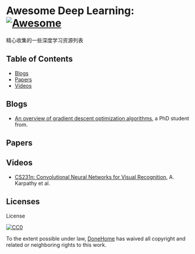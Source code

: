 
# Awesome Deep Learning: [![Awesome](https://cdn.rawgit.com/sindresorhus/awesome/d7305f38d29fed78fa85652e3a63e154dd8e8829/media/badge.svg)](https://github.com/sindresorhus/awesome)

精心收集的一些深度学习资源列表

## Table of Contents

 - [Blogs](#blogs)
 - [Papers](#papers)
 - [Videos](#videos)

## Blogs
 * [An overview of gradient descent optimization algorithms](http://sebastianruder.com/optimizing-gradient-descent/index.html#challenges), a PhD student from.

## Papers

## Videos
 * [CS231n: Convolutional Neural Networks for Visual Recognition](http://vision.stanford.edu/teaching/cs231n/syllabus.html), A. Karpathy et al.

## Licenses
License

[![CC0](http://i.creativecommons.org/p/zero/1.0/88x31.png)](http://creativecommons.org/publicdomain/zero/1.0/)

To the extent possible under law, [DoneHome](https://github.com/DoneHome) has waived all copyright and related or neighboring rights to this work.
